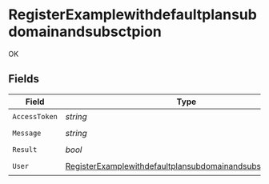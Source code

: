 # RegisterExamplewithdefaultplansubdomainandsubsctpion

OK


## Fields

| Field                                                                                                                                             | Type                                                                                                                                              | Required                                                                                                                                          | Description                                                                                                                                       |
| ------------------------------------------------------------------------------------------------------------------------------------------------- | ------------------------------------------------------------------------------------------------------------------------------------------------- | ------------------------------------------------------------------------------------------------------------------------------------------------- | ------------------------------------------------------------------------------------------------------------------------------------------------- |
| `AccessToken`                                                                                                                                     | *string*                                                                                                                                          | :heavy_check_mark:                                                                                                                                | N/A                                                                                                                                               |
| `Message`                                                                                                                                         | *string*                                                                                                                                          | :heavy_check_mark:                                                                                                                                | N/A                                                                                                                                               |
| `Result`                                                                                                                                          | *bool*                                                                                                                                            | :heavy_check_mark:                                                                                                                                | N/A                                                                                                                                               |
| `User`                                                                                                                                            | [RegisterExamplewithdefaultplansubdomainandsubsctpionUser2](../../models/operations/registerexamplewithdefaultplansubdomainandsubsctpionuser2.md) | :heavy_check_mark:                                                                                                                                | N/A                                                                                                                                               |